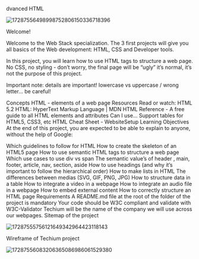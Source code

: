 dvanced HTML

![17287556498998752806150336718396](https://github.com/user-attachments/assets/3a6cef3e-8915-4cf6-8f02-4a3687c869f9)

Welcome!

Welcome to the Web Stack specialization. The 3 first projects will give you all basics of the Web development: HTML, CSS and Developer tools.

In this project, you will learn how to use HTML tags to structure a web page. No CSS, no styling - don’t worry, the final page will be “ugly” it’s normal, it’s not the purpose of this project.

Important note: details are important! lowercase vs uppercase / wrong letter… be careful!

Concepts
HTML - elements of a web page
Resources
Read or watch:
HTML 5.2
HTML: HyperText Markup Language | MDN
HTML Reference - A free guide to all HTML elements and attributes
Can I use… Support tables for HTML5, CSS3, etc
HTML Cheat Sheet - WebsiteSetup
Learning Objectives
At the end of this project, you are expected to be able to explain to anyone, without the help of Google:

Which guidelines to follow for HTML
How to create the skeleton of an HTML5 page
How to use semantic HTML tags to structure a web page
Which use cases to use div vs span
The semantic value’s of  header , main, footer, article, nav, section, aside
How to use headings (and why it’s important to follow the hierarchical order)
How to make lists in HTML
The differences between medias (SVG, GIF, PNG, JPG)
How to structure data in a table
How to integrate a video in a webpage
How to integrate an audio file in a webpage
How to embed external content
How to correctly structure an HTML page
Requirements
A README.md  file at the root of the folder of the project is mandatory
Your code should be W3C compliant and validate with W3C-Validator
Techium will be the name of the company we will use across our webpages.
Sitemap of the project

![17287555756121649342964423118143](https://github.com/user-attachments/assets/397e3bde-a458-4274-b76a-60e34bac1b06)

Wireframe of Techium project

![17287556083206365086986061529380](https://github.com/user-attachments/assets/0372aca5-7619-4c9a-a6fb-b463614021f4)
